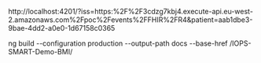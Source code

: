 http://localhost:4201/?iss=https:%2F%2F3cdzg7kbj4.execute-api.eu-west-2.amazonaws.com%2Fpoc%2Fevents%2FFHIR%2FR4&patient=aab1dbe3-9bae-4dd2-a0e0-1d67158c0365


ng build --configuration production --output-path docs --base-href /IOPS-SMART-Demo-BMI/
